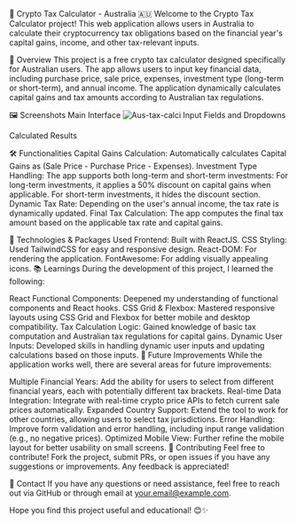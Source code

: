 🧮 Crypto Tax Calculator - Australia 🇦🇺
Welcome to the Crypto Tax Calculator project! This web application allows users in Australia to calculate their cryptocurrency tax obligations based on the financial year's capital gains, income, and other tax-relevant inputs.

📝 Overview
This project is a free crypto tax calculator designed specifically for Australian users. The app allows users to input key financial data, including purchase price, sale price, expenses, investment type (long-term or short-term), and annual income. The application dynamically calculates capital gains and tax amounts according to Australian tax regulations.

🖼️ Screenshots
Main Interface
![Aus-tax-calci](https://github.com/user-attachments/assets/d8dc4c9b-b5c0-425a-8d06-b6a1bd914c02)
Input Fields and Dropdowns

Calculated Results

🛠️ Functionalities
Capital Gains Calculation: Automatically calculates Capital Gains as (Sale Price - Purchase Price - Expenses).
Investment Type Handling: The app supports both long-term and short-term investments:
For long-term investments, it applies a 50% discount on capital gains when applicable.
For short-term investments, it hides the discount section.
Dynamic Tax Rate: Depending on the user's annual income, the tax rate is dynamically updated.
Final Tax Calculation: The app computes the final tax amount based on the applicable tax rate and capital gains.

🚀 Technologies & Packages Used
Frontend: Built with ReactJS.
CSS Styling: Used TailwindCSS for easy and responsive design.
React-DOM: For rendering the application.
FontAwesome: For adding visually appealing icons.
📚 Learnings
During the development of this project, I learned the following:

React Functional Components: Deepened my understanding of functional components and React hooks.
CSS Grid & Flexbox: Mastered responsive layouts using CSS Grid and Flexbox for better mobile and desktop compatibility.
Tax Calculation Logic: Gained knowledge of basic tax computation and Australian tax regulations for capital gains.
Dynamic User Inputs: Developed skills in handling dynamic user inputs and updating calculations based on those inputs.
🔮 Future Improvements
While the application works well, there are several areas for future improvements:

Multiple Financial Years: Add the ability for users to select from different financial years, each with potentially different tax brackets.
Real-time Data Integration: Integrate with real-time crypto price APIs to fetch current sale prices automatically.
Expanded Country Support: Extend the tool to work for other countries, allowing users to select tax jurisdictions.
Error Handling: Improve form validation and error handling, including input range validation (e.g., no negative prices).
Optimized Mobile View: Further refine the mobile layout for better usability on small screens.
🙌 Contributing
Feel free to contribute! Fork the project, submit PRs, or open issues if you have any suggestions or improvements. Any feedback is appreciated!

📧 Contact
If you have any questions or need assistance, feel free to reach out via GitHub or through email at your.email@example.com.

Hope you find this project useful and educational! 😊✨
